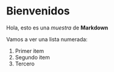 # Bienvenidos

Hola, esto es una _muestra_ de **Markdown**

Vamos a ver una lista numerada:
1. Primer item
1. Segundo item
1. Tercero